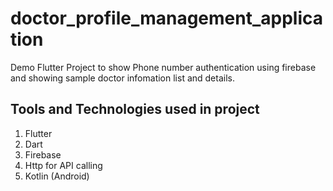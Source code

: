# doctor_profile_management_application

Demo Flutter Project to show Phone number authentication using firebase and showing sample doctor infomation list and details.


## Tools and Technologies used in project

1. Flutter
2. Dart
3. Firebase
4. Http for API calling
5. Kotlin (Android)
